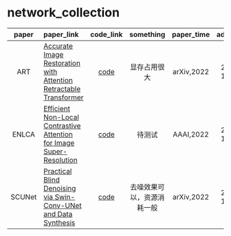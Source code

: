 # network_collection

| paper | paper_link | code_link | something | paper_time | add_time |
| :----:| :---- | :----: | :----: | :----: | :----: |
| ART | [Accurate Image Restoration with Attention Retractable Transformer](https://arxiv.org/abs/2210.01427) | [code](https://github.com/gladzhang/ART) | 显存占用很大 | arXiv,2022 | 2022-11-07 |
| ENLCA | [ Efficient Non-Local Contrastive Attention for Image Super-Resolution](https://arxiv.org/pdf/2201.03794.pdf) | [code](https://github.com/Zj-BinXia/ENLCA) | 待测试 | AAAI,2022 | 2022-11-07 |
| SCUNet | [Practical Blind Denoising via Swin-Conv-UNet and Data Synthesis](https://arxiv.org/pdf/2203.13278.pdf) | [code](https://github.com/cszn/SCUNet) | 去噪效果可以，资源消耗一般 | arXiv,2022 | 2022-11-07 |
